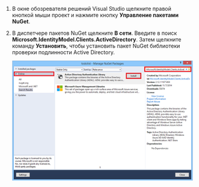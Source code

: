 1. В окне обозревателя решений Visual Studio щелкните правой кнопкой мыши проект и нажмите кнопку **Управление пакетами NuGet**.

2. В диспетчере пакетов NuGet щелкните **В сети**. Введите в поиск **Microsoft.IdentityModel.Clients.ActiveDirectory**. Затем щелкните команду **Установить**, чтобы установить пакет NuGet библиотеки проверки подлинности Active Directory.

   ![](./media/mobile-services-dotnet-adal-install-nuget/mobile-services-adal-nuget-package.png)

<!---HONumber=Oct15_HO3-->